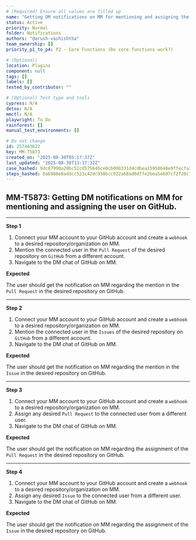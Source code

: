```yaml
---
# (Required) Ensure all values are filled up
name: "Getting DM notifications on MM for mentioning and assigning the user on GitHub."
status: Active
priority: Normal
folder: Notifications
authors: "@arush-vashishtha"
team_ownership: []
priority_p1_to_p4: P2 - Core Functions (Do core functions work?)

# (Optional)
location: Plugins
component: null
tags: []
labels: []
tested_by_contributor: ""

# (Optional) Test type and tools
cypress: N/A
detox: N/A
mmctl: N/A
playwright: To Do
rainforest: []
manual_test_environments: []

# Do not change
id: 257443622
key: MM-T5873
created_on: "2025-08-30T05:17:37Z"
last_updated: "2025-08-30T13:17:32Z"
case_hashed: 9dc07990a20bc52cd575649ce0cb008331d4cdbea15958648e9ffecfa3a84a3c2681dddc775700adb464bbbfc5846753
steps_hashed: 0a6980e8addcc523c42dc938bcc022a68ad0dffe2bea5e607cf2f20c13becfec37e5e2e5ae70dc51f4bb316ed7cf1893
---
```


<!-- (Auto-generated) Based on frontmatter's "key" and "name" -->

## MM-T5873: Getting DM notifications on MM for mentioning and assigning the user on GitHub.

---

**Step 1**

1. Connect your MM account to your GitHub account and create a `webhook` to a desired repository/organization on MM.
2. Mention the connected user in the `Pull Request` of the desired repository on `GitHub` from a different account.
3. Navigate to the DM chat of GitHub on MM.

**Expected**

The user should get the notification on MM regarding the mention in the `Pull Request` in the desired repository on GitHub.

---

**Step 2**

1. Connect your MM account to your GitHub account and create a `webhook` to a desired repository/organization on MM.
2. Mention the connected user in the `Issues` of the desired repository on `GitHub` from a different account.
3. Navigate to the DM chat of GitHub on MM.

**Expected**

The user should get the notification on MM regarding the mention in the `Issue` in the desired repository on GitHub.

---

**Step 3**

1. Connect your MM account to your GitHub account and create a `webhook` to a desired repository/organization on MM.
2. Assign any desired `Pull Request` to the connected user from a different user.
3. Navigate to the DM chat of GitHub on MM.

**Expected**

The user should get the notification on MM regarding the assignment of the `Pull Request` in the desired repository on GitHub.

---

**Step 4**

1. Connect your MM account to your GitHub account and create a `webhook` to a desired repository/organization on MM.
2. Assign any desired `Issue` to the connected user from a different user.
3. Navigate to the DM chat of GitHub on MM.

**Expected**

The user should get the notification on MM regarding the assignment of the `Issue` in the desired repository on GitHub.
